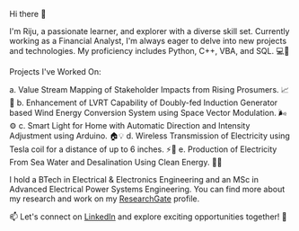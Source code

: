 Hi there 👋

I'm Riju, a passionate learner, and explorer with a diverse skill set. Currently working as a Financial Analyst, I'm always eager to delve into new projects and technologies. My proficiency includes Python, C++, VBA, and SQL. 💻🚀

Projects I've Worked On:

a. Value Stream Mapping of Stakeholder Impacts from Rising Prosumers. 📈👥
b. Enhancement of LVRT Capability of Doubly-fed Induction Generator based Wind Energy Conversion System using Space Vector Modulation. 🌬️⚙️
c. Smart Light for Home with Automatic Direction and Intensity Adjustment using Arduino. 🏠💡
d. Wireless Transmission of Electricity using Tesla coil for a distance of up to 6 inches. ⚡🔌
e. Production of Electricity From Sea Water and Desalination Using Clean Energy. 🌊🔋

I hold a BTech in Electrical & Electronics Engineering and an MSc in Advanced Electrical Power Systems Engineering. You can find more about my research and work on my [ResearchGate](https://www.researchgate.net/profile/Soumyajit-Mitra-2) profile.

📫 Let's connect on [LinkedIn](https://www.linkedin.com/in/soumyajitmitra77/) and explore exciting opportunities together! 🚀
